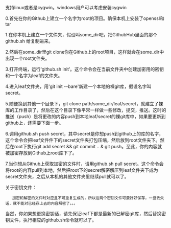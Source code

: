 支持linux或者是cygwin。windows用户可以考虑安装cygwin


0.首先在你的Github上建立一个名字为root的项目。确保本机上安装了openssl和tar

1.在你本机上建立一个文件夹，假设叫some_dir吧，把GithubHub里面的那个github.sh 给复制进来。

2.然后在some_dir里git clone你在Github上的root项目，这样就会在some_dir中出现一个root文件夹。

3.打开终端，运行‘github.sh init’。这个命令会在当前文件夹中创建加密用的密钥和一个名字为leaf的文件夹。

4.进入leaf文件夹，用'git init --bare'新建一个本地的裸git库，假设名字叫secret。

5.随便换到其他一个目录下，git clone path/some_dir/leaf/secret，就建立了裸库的工作目录了，然后在这个目录下像平常一样做一些修改，提交，推送。这时的推送（push）是将更改的内容push到本地leaf/secret的裸git库中，如果要更新到github上，还需要下面一步。

6.调用github.sh push secret，其中secret是你想push到github上的库的名字，这个命令会把leaf文件件下的secret文件夹打包压缩，然后放到root文件夹下。然后在root下执行git add secret && git commit .. & git push。至此，你的内容就被加密存放到Github上root库下了。

7.当你想从Github上获取加密的文件时，请用github.sh pull secret。这个命令会将root的内容pull到本地，然后把root下的secret解密解压到leaf文件夹下成为secret文件夹，之后从本机的其他文件夹里继续pull就可以了。


关于密钥文件：

       加密和解密的文件时对应且不可重复生成的，所以这两个密钥文件可要好好保存，一旦丢失话，就不能对已经存上去的内容解密了。。。

当然，你如果想更换密钥话，请先保证leaf下都是最新的已解密git库，然后替换密钥文件，执行相应的github.sh命令就可以了。
